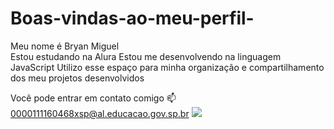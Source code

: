 # Boas-vindas-ao-meu-perfil-
Meu nome é Bryan Miguel  
Estou estudando na Alura
Estou me desenvolvendo na linguagem JavaScript
Utilizo esse espaço para minha organização e compartilhamento dos meu projetos desenvolvidos

Você pode entrar em contato comigo 📫 0000111160468xsp@al.educacao.gov.sp.br
![](https://i.gifer.com/4Kj3.gif)
